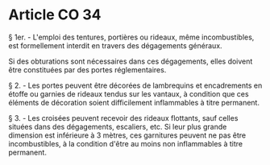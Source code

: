 # Article CO 34

§ 1er. - L'emploi des tentures, portières ou rideaux, même incombustibles, est formellement interdit en travers des dégagements généraux.

Si des obturations sont nécessaires dans ces dégagements, elles doivent être constituées par des portes réglementaires.

§ 2. - Les portes peuvent être décorées de lambrequins et encadrements en étoffe ou garnies de rideaux tendus sur les vantaux, à condition que ces éléments de décoration soient difficilement inflammables à titre permanent.

§ 3. - Les croisées peuvent recevoir des rideaux flottants, sauf celles situées dans des dégagements, escaliers, etc. Si leur plus grande dimension est inférieure à 3 mètres, ces garnitures peuvent ne pas être incombustibles, à la condition d'être au moins non inflammables à titre permanent.

